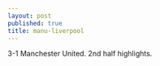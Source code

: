 ```yaml
---
layout: post
published: true
title: manu-liverpool
---
```


3-1 Manchester United. 2nd half highlights. 